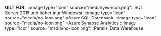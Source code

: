 **GILT FÜR:** :::image type="icon" source="media/yes-icon.png":::SQL Server 2016 und höher (nur Windows) :::image type="icon" source="media/no-icon.png":::Azure SQL-Datenbank :::image type="icon" source="media/no-icon.png":::Azure Synapse Analytics :::image type="icon" source="media/no-icon.png":::Parallel Data Warehouse